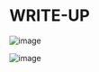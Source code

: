 # WRITE-UP

![image](https://github.com/user-attachments/assets/48f0bb27-8fed-489d-a460-e564e55874ff)


![image](https://github.com/user-attachments/assets/2b33b40b-a87d-439f-97e3-9e501e78a455)
